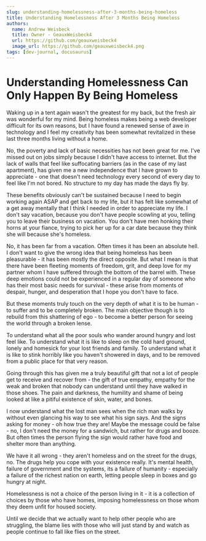 ```yaml
---
slug: understanding-homelessness-after-3-months-being-homeless
title: Understanding Homelessness After 3 Months Being Homeless
authors:
  name: Andrew Weisbeck
  title: Owner - GeauxWeisbeck4
  url: https://github.com/geauxweisbeck4
  image_url: https://github.com/geauxweisbeck4.png
tags: [dev-journal, docusaurus]
---
```


# Understanding Homelessness Can Only Happen By Being Homeless

Waking up in a tent again wasn't the greatest for my back, but the fresh air was wonderful for my mind. Being homeless makes being a web developer difficult for its own reasons, but I have found a renewed sense of awe in technology and I feel my creativity has been somewhat revitalized in these last three months living without a home.

No, the poverty and lack of basic necessities has not been great for me. I've missed out on jobs simply because I didn't have access to internet. But the lack of walls that feel like suffocating barriers (as in the case of my last apartment), has given me a new independence that I have grown to appreciate - one that doesn't need technology every second of every day to feel like I'm not bored. No structure to my day has made the days fly by.

These benefits obviously can't be sustained because I need to begin working again ASAP and get back to my life, but it has felt like somewhat of a get away mentally that I think I needed in order to appreciate my life. I don't say vacation, because you don't have people scowling at you, telling you to leave their business on vacation. You don't have men honking their horns at your fiance, trying to pick her up for a car date because they think she will because she's homeless.

No, it has been far from a vacation. Often times it has been an absolute hell. I don't want to give the wrong idea that being homeless has been pleasurable - it has been mostly the direct opposite. But what I mean is that there have been fleeting moments of freedom, grit, and deep love for my partner whom I have suffered through the bottom of the barrel with. These deep emotions could not be experienced in a regular day of someone who has their most basic needs for survival - these arise from moments of despair, hunger, and desperation that I hope you don't have to face.

But these moments truly touch on the very depth of what it is to be human - to suffer and to be completely broken. The main objective though is to rebuild from this shattering of ego - to become a better person for seeing the world through a broken lense.

To understand what all the poor souls who wander around hungry and lost feel like. To understand what it is like to sleep on the cold hard ground, lonely and homesick for your lost friends and family. To understand what it is like to stink horribly like you haven't showered in days, and to be removed from a public place for that very reason.

Going through this has given me a truly beautiful gift that not a lot of people get to receive and recover from - the gift of true empathy, empathy for the weak and broken that nobody can understand until they have walked in those shoes. The pain and darkness, the humility and shame of being looked at like a pitiful existence of skin, water, and bones.

I now understand what the lost man sees when the rich man walks by without even glancing his way to see what his sign says. And the signs asking for money - oh how true they are! Maybe the message could be false - no, I don't need the money for a sandwich, but rather for drugs and booze. But often times the person flying the sign would rather have food and shelter more than anything.

We have it all wrong - they aren't homeless and on the street for the drugs, no. The drugs help you cope with your existence really. It's mental health, failure of government and the systems, its a failure of humanity - especially a failure of the richest nation on earth, letting people sleep in boxes and go hungry at night.

Homelessness is not a choice of the person living in it - it is a collection of choices by those who have homes, imposing homelessness on those whom they deem unfit for housed society.

Until we decide that we actually want to help other people who are struggling, the blame lies with those who will just stand by and watch as people continue to fall like flies on the street.
